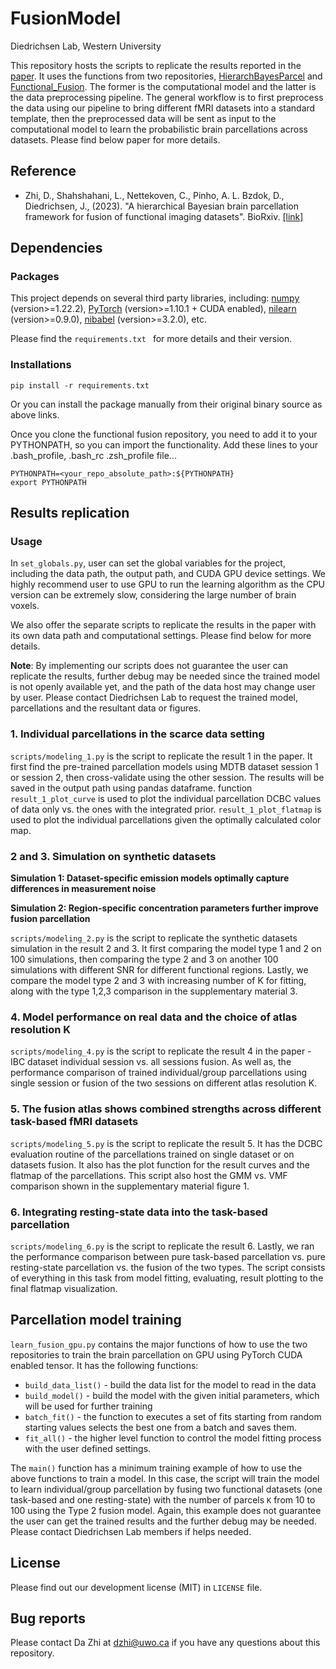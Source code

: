 FusionModel
====
Diedrichsen Lab, Western University

This repository hosts the scripts to replicate the results reported in the 
[paper](https://www.biorxiv.org/content/10.1101/2023.05.24.542121v1). It uses the functions from 
two repositories, [HierarchBayesParcel](https://github.com/DiedrichsenLab/HierarchBayesParcel)
and [Functional_Fusion](https://github.com/DiedrichsenLab/Functional_Fusion). The former is the 
computational model and the latter is the data preprocessing pipeline. The general workflow is
to first preprocess the data using our pipeline to bring different fMRI datasets into a standard 
template, then the preprocessed data will be sent as input to the computational model to learn 
the probabilistic brain parcellations across datasets. Please find below paper for more details.

Reference
------
* Zhi, D., Shahshahani, L., Nettekoven, C., Pinho, A. L. Bzdok, D., Diedrichsen, J., (2023). 
"A hierarchical Bayesian brain parcellation framework for fusion of functional imaging datasets". 
BioRxiv. [[link]](https://www.biorxiv.org/content/10.1101/2023.05.24.542121v1)

Dependencies
------
### Packages
This project depends on several third party libraries, including: [numpy](https://numpy.org/) 
(version>=1.22.2), [PyTorch](https://pytorch.org/) (version>=1.10.1 + CUDA enabled), 
[nilearn](https://nilearn.github.io/stable/index.html) (version>=0.9.0),
[nibabel](https://nipy.org/nibabel/) (version>=3.2.0), etc.

Please find the `requirements.txt ` for more details and their version.

### Installations
```
pip install -r requirements.txt 
```

Or you can install the package manually from their original binary source as above links.

Once you clone the functional fusion repository, you need to add it to your PYTHONPATH, so you can
import the functionality. Add these lines to your .bash_profile, .bash_rc .zsh_profile file... 

```
PYTHONPATH=<your_repo_absolute_path>:${PYTHONPATH}
export PYTHONPATH
```

Results replication
------
### Usage
In `set_globals.py`, user can set the global variables for the project, including the data path,
the output path, and CUDA GPU device settings. We highly recommend user to use GPU to run the 
learning algorithm as the CPU version can be extremely slow, considering the large number of brain
voxels.

We also offer the separate scripts to replicate the results in the paper with its own data path 
and computational settings. Please find below for more details.

**Note**: By implementing our scripts does not guarantee the user can replicate the results, 
further debug may be needed since the trained model is not openly available yet, and the path of 
the data host may change user by user. Please contact Diedrichsen Lab to request the trained 
model, parcellations and the resultant data or figures.

### 1. Individual parcellations in the scarce data setting
`scripts/modeling_1.py` is the script to replicate the result 1 in the paper. It first find the 
pre-trained parcellation models using MDTB dataset session 1 or session 2, then cross-validate 
using the other session. The results will be saved in the output path using pandas dataframe. 
function `result_1_plot_curve` is used to plot the individual parcellation DCBC values of data only 
vs. the ones with the integrated prior. `result_1_plot_flatmap` is used to plot the individual 
parcellations given the optimally calculated color map.

### 2 and 3. Simulation on synthetic datasets
**Simulation 1: Dataset-specific emission models optimally capture differences in measurement 
noise**

**Simulation 2: Region-specific concentration parameters further improve fusion parcellation**

`scripts/modeling_2.py` is the script to replicate the synthetic datasets simulation in the 
result 2 and 3. It first comparing the model type 1 and 2 on 100 simulations, then comparing the
type 2 and 3 on another 100 simulations with different SNR for different functional regions. 
Lastly, we compare the model type 2 and 3 with increasing number of K for fitting, along with 
the type 1,2,3 comparison in the supplementary material 3.

### 4. Model performance on real data and the choice of atlas resolution K
`scripts/modeling_4.py` is the script to replicate the result 4 in the paper - IBC dataset
individual session vs. all sessions fusion. As well as, the performance comparison 
of trained individual/group parcellations using single session or fusion of the two sessions on 
different atlas resolution K.

### 5. The fusion atlas shows combined strengths across different task-based fMRI datasets
`scripts/modeling_5.py` is the script to replicate the result 5. It has the DCBC evaluation 
routine of the parcellations trained on single dataset or on datasets fusion. It also has the 
plot function for the result curves and the flatmap of the parcellations. This script also host 
the GMM vs. VMF comparison shown in the supplementary material figure 1.

### 6. Integrating resting-state data into the task-based parcellation
`scripts/modeling_6.py` is the script to replicate the result 6. Lastly, we ran the performance
comparison between pure task-based parcellation vs. pure resting-state parcellation vs. the 
fusion of the two types. The script consists of everything in this task from model fitting, 
evaluating, result plotting to the final flatmap visualization.


Parcellation model training
------
`learn_fusion_gpu.py` contains the major functions of how to use the two repositories to train 
the brain parcellation on GPU using PyTorch CUDA enabled tensor. It has the following functions:

* `build_data_list()` - build the data list for the model to read in the data
* `build_model()` - build the model with the given initial parameters, which will be used for 
  further training
* `batch_fit()` - the function to executes a set of fits starting from random starting values
selects the best one from a batch and saves them.
* `fit_all()` - the higher level function to control the model fitting process with the user 
defined settings.

The `main()` function has a minimum training example of how to use the above functions to train 
a model. In this case, the script will train the model to learn individual/group parcellation by 
fusing two functional datasets (one task-based and one resting-state) with the number of parcels
`K` from 10 to 100 using the Type 2 fusion model. Again, this example does not guarantee the 
user can get the trained results and the further debug may be needed. Please contact Diedrichsen 
Lab members if helps needed.

License
------
Please find out our development license (MIT) in `LICENSE` file.

Bug reports
------
Please contact Da Zhi at dzhi@uwo.ca if you have any questions about this repository.
